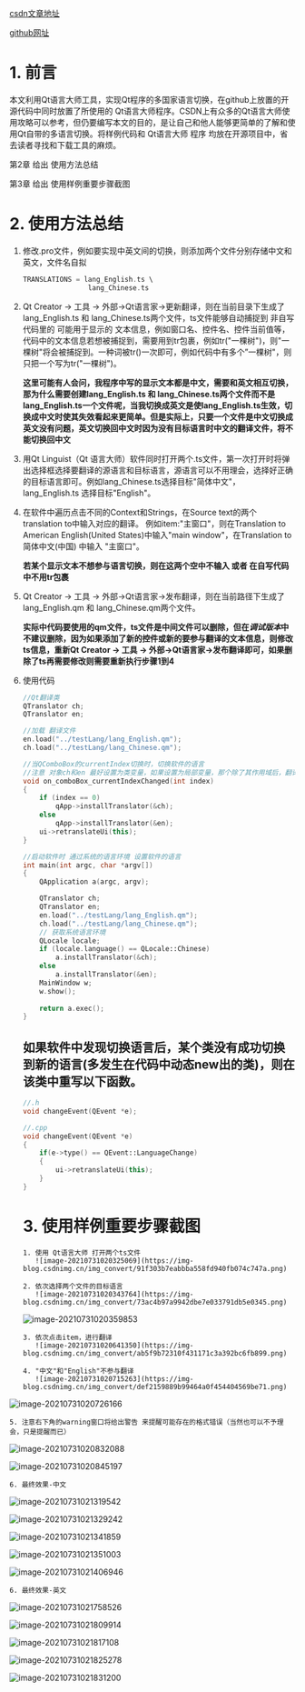 [csdn文章地址](https://blog.csdn.net/qq_42283621/article/details/119261638)

[github网址](https://github.com/Last-Malloc/QtLinguistModel)

# 1. 前言

本文利用Qt语言大师工具，实现Qt程序的多国家语言切换，在github上放置的开源代码中同时放置了所使用的 Qt语言大师程序。CSDN上有众多的Qt语言大师使用攻略可以参考，但仍要编写本文的目的，是让自己和他人能够更简单的了解和使用Qt自带的多语言切换。将样例代码和 Qt语言大师 程序 均放在开源项目中，省去读者寻找和下载工具的麻烦。

第2章 给出 使用方法总结

第3章 给出 使用样例重要步骤截图

# 2. 使用方法总结

1. 修改.pro文件，例如要实现中英文间的切换，则添加两个文件分别存储中文和英文，文件名自拟

   ```c++
   TRANSLATIONS = lang_English.ts \
   				   lang_Chinese.ts
   ```

2. Qt Creator -> 工具 -> 外部->Qt语言家->更新翻译，则在当前目录下生成了lang_English.ts 和 lang_Chinese.ts两个文件，ts文件能够自动捕捉到 非自写代码里的 可能用于显示的 文本信息，例如窗口名、控件名、控件当前值等，代码中的文本信息若想被捕捉到，需要用到tr包裹，例如tr("一棵树")，则"一棵树"将会被捕捉到。一种词被tr()一次即可，例如代码中有多个”一棵树"，则只把一个写为tr("一棵树")。

   **这里可能有人会问，我程序中写的显示文本都是中文，需要和英文相互切换，那为什么需要创建lang_English.ts 和 lang_Chinese.ts两个文件而不是lang_English.ts一个文件呢，当我切换成英文是使lang_English.ts生效，切换成中文时使其失效看起来更简单。但是实际上，只要一个文件是中文切换成英文没有问题，英文切换回中文时因为没有目标语言时中文的翻译文件，将不能切换回中文**

3. 用Qt Linguist（Qt 语言大师）软件同时打开两个.ts文件，第一次打开时将弹出选择框选择要翻译的源语言和目标语言，源语言可以不用理会，选择好正确的目标语言即可。例如lang_Chinese.ts选择目标"简体中文"，lang_English.ts 选择目标"English"。

4. 在软件中遍历点击不同的Context和Strings，在Source text的两个translation to中输入对应的翻译。
   例如item:"主窗口"，则在Translation to American English(United States)中输入"main window"，在Translation to 简体中文(中国) 中输入 "主窗口"。

   **若某个显示文本不想参与语言切换，则在这两个空中不输入 或者 在自写代码中不用tr包裹**

5. Qt Creator -> 工具 -> 外部->Qt语言家->发布翻译，则在当前路径下生成了lang_English.qm 和 lang_Chinese.qm两个文件。

   **实际中代码要使用的qm文件，ts文件是中间文件可以删除，但在*调试版本*中不建议删除，因为如果添加了新的控件或新的要参与翻译的文本信息，则修改ts信息，重新Qt Creator -> 工具 -> 外部->Qt语言家->发布翻译即可，如果删除了ts再需要修改则需要重新执行步骤1到4**

6. 使用代码

   ```c++
   //Qt翻译类
   QTranslator ch;
   QTranslator en;
   
   //加载 翻译文件
   en.load("../testLang/lang_English.qm");
   ch.load("../testLang/lang_Chinese.qm");
   
   //当QComboBox的currentIndex切换时，切换软件的语言
   //注意 对象ch和en 最好设置为类变量，如果设置为局部变量，那个除了其作用域后，翻译就失效了
   void on_comboBox_currentIndexChanged(int index)
   {
       if (index == 0)
           qApp->installTranslator(&ch);
       else
           qApp->installTranslator(&en);
       ui->retranslateUi(this);
   }
   ```

   ```c++
   //启动软件时 通过系统的语言环境 设置软件的语言
   int main(int argc, char *argv[])
   {
       QApplication a(argc, argv);
   
       QTranslator ch;
       QTranslator en;
       en.load("../testLang/lang_English.qm");
       ch.load("../testLang/lang_Chinese.qm");
       // 获取系统语言环境
       QLocale locale;
       if (locale.language() == QLocale::Chinese)
           a.installTranslator(&ch);
       else
           a.installTranslator(&en);
       MainWindow w;
       w.show();
       
       return a.exec();
   }
   ```

   ## 如果软件中发现切换语言后，某个类没有成功切换到新的语言(多发生在代码中动态new出的类)，则在该类中重写以下函数。 ##

   ```c++
   //.h
   void changeEvent(QEvent *e);
   
   //.cpp
   void changeEvent(QEvent *e)
   {
       if(e->type() == QEvent::LanguageChange)
       {
           ui->retranslateUi(this);
       }
   }
   ```

   # 3. 使用样例重要步骤截图

       1. 使用 Qt语言大师 打开两个ts文件
          ![image-20210731020325069](https://img-blog.csdnimg.cn/img_convert/91f303b7eabbba558fd940fb074c747a.png)

       2. 依次选择两个文件的目标语言
          ![image-20210731020343764](https://img-blog.csdnimg.cn/img_convert/73ac4b97a9942dbe7e033791db5e0345.png)

   ![image-20210731020359853](https://img-blog.csdnimg.cn/img_convert/ae5e5cbe663eddbaaa4826780549d3a4.png)

       3. 依次点击item，进行翻译
          ![image-20210731020641350](https://img-blog.csdnimg.cn/img_convert/ab5f9b72310f431171c3a392bc6fb899.png)

       4. "中文"和"English"不参与翻译
          ![image-20210731020715263](https://img-blog.csdnimg.cn/img_convert/def2159889b99464a0f454404569be71.png)

![image-20210731020726166](https://img-blog.csdnimg.cn/img_convert/d153265be8c4820f95095e817cc81587.png)

    5. 注意右下角的warning窗口将给出警告 来提醒可能存在的格式错误（当然也可以不予理会，只是提醒而已）

![image-20210731020832088](https://img-blog.csdnimg.cn/img_convert/8de049faad529eb07c0d80b4f80bc830.png)

![image-20210731020845197](https://img-blog.csdnimg.cn/img_convert/5812fffe666ba226297826a79b10569f.png)

    6. 最终效果-中文

![image-20210731021319542](https://img-blog.csdnimg.cn/img_convert/8dac903d7b46cab46313766594cd2d79.png)

![image-20210731021329242](https://img-blog.csdnimg.cn/img_convert/163d41a5c3678b93c5389ab1c73a6df1.png)

![image-20210731021341859](https://img-blog.csdnimg.cn/img_convert/9808089c40faf5233bf0962372ecad4a.png)

![image-20210731021351003](https://img-blog.csdnimg.cn/img_convert/3705eadeabe94820fa1228339b90c341.png)

![image-20210731021406946](https://img-blog.csdnimg.cn/img_convert/a9cbecbdf6d9ebb59c0a22a1995507cf.png)

    6. 最终效果-英文

![image-20210731021758526](https://img-blog.csdnimg.cn/img_convert/b89be402d20e03eb098da711577bc64e.png)

![image-20210731021809914](https://img-blog.csdnimg.cn/img_convert/a5f3a506276907b562f8bb4f507a4562.png)

![image-20210731021817108](https://img-blog.csdnimg.cn/img_convert/d41f3407c409bb8a325577b5436bdf21.png)

![image-20210731021825278](https://img-blog.csdnimg.cn/img_convert/77ba451aa4a4d1670ca974cdd78522a8.png)

![image-20210731021831200](https://img-blog.csdnimg.cn/img_convert/c5d53d13403d12ce8160780fababfd2d.png)